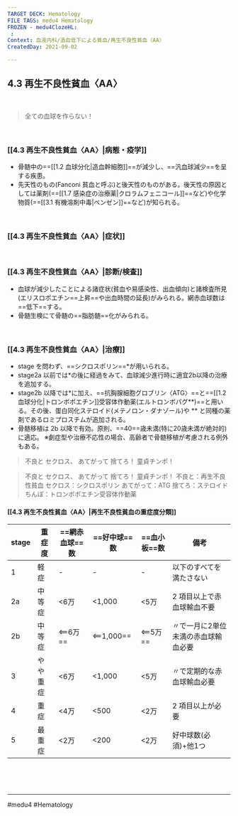 ```yaml
---
TARGET DECK: Hematology
FILE TAGS: medu4 Hematology
FROZEN - medu4ClozeHL:
 : 
Context: 血液内科/造血低下による貧血/再生不良性貧血〈AA〉
CreatedDay: 2021-09-02

---
```


## 4.3 再生不良性貧血〈AA〉

<br>

> 全ての血球を作らない！

<br>

### [[4.3 再生不良性貧血〈AA〉|病態・疫学]]
* 骨髄中の==[[1.2 血球分化|造血幹細胞]]==が減少し、==汎血球減少==を呈する疾患。
* 先天性のもの(Fanconi 貧血と呼ぶ)と後天性のものがある。後天性の原因としては薬剤(==[[1.7 感染症の治療薬|クロラムフェニコール]]==など)や化学物質(==[[3.1 有機溶剤中毒|ベンゼン]]==など)が知られる。
<!--ID: 1630741039887-->


<br>

### [[4.3 再生不良性貧血〈AA〉|症状]]


<br>

### [[4.3 再生不良性貧血〈AA〉|診断/検査]]
* 血球が減少したことによる諸症状(貧血や易感染性、出血傾向)と諸検査所見(エリスロポエチン==上昇==や出血時間の延長)がみられる。網赤血球数は==低下==する。
* 骨髄生検にて骨髄の==脂肪髄==化がみられる。
<!--ID: 1630741039892-->



<br>

### [[4.3 再生不良性貧血〈AA〉|治療]]
* stage を問わず、==シクロスポリン==\*が用いられる。
* stage2a 以前では\*の後に経過をみて、血球減少進行時に適宜2b以降の治療を追加する。
* stage2b 以降では\*に加え、==抗胸腺細胞グロブリン〈ATG〉==と==[[1.2 血球分化|トロンボポエチン]]受容体作動薬(エルトロンボパグ\*\*)==と用いる。その後、蛋白同化ステロイド(メテノロン・ダナゾール)や ** と同種の薬剤であるロミプロスチムが追加される。
* 骨髄移植は 2b 以降で有効。原則、==40==歳未満(特に20歳未満が絶対的)に適応。
※劇症型や治療不応性の場合、高齢者で骨髄移植が考慮される例外もある。
> 不良と セクロス、 あてがって 捨てろ！ 童貞チンポ！
<!--ID: 1654762425427-->




> 不良と セクロス、 あてがって 捨てろ！ 童貞チンポ！
不良と：再生不良性貧血
セクロス：シクロスポリン
あてがって：ATG
捨てろ：ステロイド
ちんぽ：トロンボポエチン受容体作動薬





#### [[4.3 再生不良性貧血〈AA〉|再生不良性貧血の重症度分類]]
|stage|重症度|==網赤血球==数|==好中球==数|==血小板==数|備考|
|---|---|---|---|---|---|
|1|軽症|-|-|-|以下のすべてを満たさない|
|2a|中等症|<6万|<1,000|<5万|2 項目以上で赤血球輸血不要|
|2b|中等症|<==6万==|<==1,000==|<==5万==|〃で一月に2単位未満の赤血球輸血必要|
|3|やや重症|<6万|<1,000|<5万|〃で定期的な赤血球輸血必要|
|4|重症|<4万|<500|<2万| 2 項目以上が必要|
|5|最重症|<2万|<200|<2万|好中球数(必須)+他1つ|
<!--ID: 1652950337865-->









<br><br><br>

---
#medu4 #Hematology 
